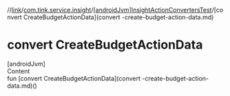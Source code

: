 //[link](../../index.md)/[com.tink.service.insight](../index.md)/[[androidJvm]InsightActionConvertersTest](index.md)/[convert CreateBudgetActionData](convert -create-budget-action-data.md)



# convert CreateBudgetActionData  
[androidJvm]  
Content  
fun [convert CreateBudgetActionData](convert -create-budget-action-data.md)()  



